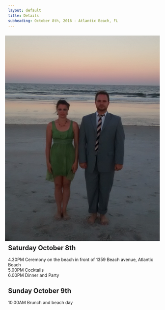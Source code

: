 ```yaml
---
layout: default
title: Details
subheading: October 8th, 2016 - Atlantic Beach, FL
---
```


<img src="/img/beach-wedding.jpg" style="float: right; margin: 10px;">

<br /><br /><br /><br />

## Saturday October 8th

4.30PM Ceremony on the beach in front of 1359 Beach avenue, Atlantic Beach  
5.00PM Cocktails  
6.00PM Dinner and Party  


## Sunday October 9th 

10.00AM Brunch and beach day
